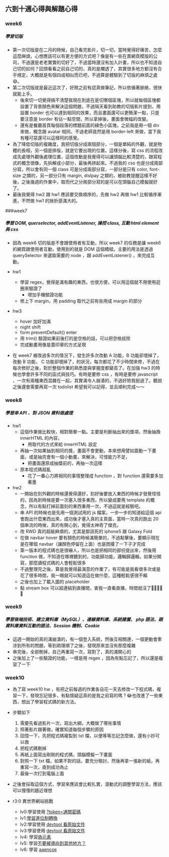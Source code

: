 ## 六到十週心得與解題心得


### week6

##### 學習切版
* 第一次切版是在二月的時候，自己看完影片，切一切，當時覺得好痛苦，怎麼這麼麻煩，心想應該可以有更方便的方式吧？像是有一些在賣網頁模版的公司，不過還是老老實實的切好了，不過當時還沒有加入計畫，所以也不知道自己切的如何？回頭看看之前自己切的，真的是爛透了，其實很多地方都沒有合乎規定，大概就是有個四成相似而已吧，不過算是體驗到了切版的麻煩之處😅。
* 第二次切版就是最近這次了，好險之前有認真做筆記，所以依循著脈絡，很快就能上手。
	* 後來切一切覺得搞不清楚我現在到底在是切哪個區塊，所以就每個區塊都設置了背景顏色來解決這個問題，不過隔天看到助教的切版影片提到，用設置 border 也可以達到相同的效果，而且畫面還可以更簡潔一點，只是要注意是 border 有佔一點空間，所以拿掉後，畫面會微幅的改變。
	* 還有是餐廳首頁每個段落的標題前面的綠色小區塊，之前我是用一個 div 來做，概念跟 avatar 相同，不過老師竟然是用 border-left 來做，當下我有種可惡還可以這樣阿的感覺。
* 為了降低切版的複雜度，我把切版分成兩個部分，一個是單純的外觀，就是物體的長相，另一個是排版，就是它要出現的位置。這樣分後，寫 css 的流程改成先處理外觀後處理位置，這個改動是我覺得可以讓頭腦比較清楚的，跟寫程式的概念很像，先拆解成小部分，最後再拼起來。不過我的 css 也是分成兩部分寫，所以會有同一個 class 可是分成兩部分寫，一部分是只有 color, font-size 之類的，另一部分只有 margin, dislpay 之類的，被助教提醒這樣不好後，之後幾週的作業中，取而代之分兩部分寫的是可以在頭腦自己模擬就好了。
* 最後我覺得 hw2 跟 hw1 應該要交換順序的，先做 hw2 再做 hw1 比較循序漸進，不然做 hw1 的挫折感滿大的。

###week7

##### 學習 DOM, querselector, addEventListener, 操控 class, 互動 html element 與 css
* 因為 week6 切的版是不會跟使用者有互動，所以 week7 的任務是讓 week6 的網頁跟使用者互動，使用到的就是 DOM 這個橋樑。主要的用法是透過 querySelector 來選取需要的 node ，跟 addEventListener() ，來完成互動。
* hw1
	* 學習 regex，覺得是滿有趣的東西，也很方便，可以用這個就不用使用迴圈來驗證了
		* 增加手機驗證功能
	*  修上下 margin，用 padding 取代之前有些用成 margin 的部分 

* hw3
	* hover 加好加滿
	* night shift 
	* form preventDefault() enter
	* 用 trim() 驗證如果前後打的是空格的話，可以把空格拔除
	* 完成動畫用像是蓋印章的方式呈現
* 在 week7 被改過多次的情況下，發生許多次改動 A 功能，B 功能卻壞掉了，改動 B 功能， C 功能卻壞掉了，的狀況，每次都花了不少時間來修，不過在每次修好之後，對於整個作業的熟悉度與掌握度都變高了。在加強 hw3 的時候也學會許多不同的函式與技巧。有時是要修 css ，有時是要修 javascript ，一次有兩種東西混雜在一起，其實滿令人崩潰的，不過好險我挺過了。聽說之後還會需要再寫一次 todolist 希望我可以記得，並且順利完成～～

### week8
##### 學習串 API 、對 JSON 資料做處理

* hw1
	* 這個作業做比較快，相對簡單一點。主要是判斷抽出來的獎項，然後抽換 innerHTML 的內容，
		* 用取代的方式來給 innerHTML 設定
	* 再抽一次如果抽到相同的獎，畫面不會更動，本來想用譬如震動一下畫面，或是抽完會有一個小動畫，來解決，可惜能力不足，
		* 把畫面還原成抽獎前的，再抽一次這樣
	* 原本程式碼超亂
		* 花了一番心力將相同的事情整理成 function ，對 function 還需要多加著墨
* hw2
	* 一開始在刻外觀的時候還覺得還好，刻好後要放入東西的時候才發覺怪怪的，因為到時候是要一次塞入很多東西，所以變成要用 template 的概念，所以有點打掉前面刻的東西重用一次，不過這就是經驗吧。
	* 串 API 的時候也是先用一個測試用的 js 檔案，一步一步的知道給這個 api 會跑出什麼東西出來，成功後才塞入真的主頁面，當時一次真的跑出 20 個串流的時候，真的有開心到，覺得太神奇了傑克。
	* 改 RWD 真的超級麻煩的，尤其是那該死的 iphone5 跟 Galaxy Fold
	* 在做 navbar hover 要有顏色的時候滿簡單的，不過點擊後，要顯示現在是在哪個 navbar（讓顏色停留在上面）也是困擾了一下子才完成
	* 第一版本的程式碼也是很嚇人，所以也是把相同的部份提出來，然後用 function 做，不知道在哪裡聽到的，功能歸功能，邏輯歸邏輯，如果分開寫，那麼讀程式碼的人會輕鬆很多
	* 不過整理完之後，算是我覺得最滿意的作業了，有可能是我看很多次或是花了很多時間，我一眼就可以知道這在做什麼，這種輕鬆感很不賴
	* 之後也加上了載入圖的 placeholder
	* 點 stream box 可以超連結到直播間，害我一直看直播，時間就沒了🤣🤣🤣🤣🤣

### week9
##### 學習後端技術、建立資料庫（MySQL）、連線資料庫、系統建置、 php 語法、跟資料庫資料互動的語法、Session 機制、Cookie
* 這週一開始的真的滿崩潰的，有一個登入系統，然後互相關連，一個更動會牽涉到所有的問題，等到疏理順了之後，發現原來並沒有那麼複雜
* 串完後，全部刪掉，自己再重寫一次，寫對了，真的滿開心的
* 之後加上了一些驗證的功能，一樣是用 regex ，因為有點忘記了，所以還是複習了一下


### week10

* 為了寫 week10 hw ，有把之前每週的作業各自花一天去修改一下程式碼，複習一下，發現忘記很多，有點懷疑這真的是我之前寫的嗎？😂也改進了一些東西，想出了學習程式碼的新方法。
* 步驟如下
	1. 需要先看過影片一次，寫出大綱，大概做了哪些事情
	2. 照著影片跟著做，確實知道每個步驟的原因
	3. 回憶一下，先把程式碼複製到 txt 檔，以便等等忘記怎麼做，還有小抄可以救
	4. 把程式碼刪掉
	5. 再紙上面寫出剛剛的程式碼，頭腦模擬一下畫面
	6. 對照一下 txt 檔，如果不對的話，要充分檢討，然後再拿一張新的紙，再重寫一次，直到成功為止
	7. 最後一次打到電腦上面
* 之後會採取這個方式，學習來應該會比較扎實，滾動式的調整學習方法，應該可以慢慢的趨近理想

* r3:0 異世界網站挑戰
	* lv0:學習使用 [?token=通關密碼](https://r30challenge.herokuapp.com/lv1.php?token=r30:start)
	* lv1:[學習進位制轉換](https://r30challenge.herokuapp.com/lv2.php?token=bad18)
	* lv2:學習使用 [devtool 看原始文件](https://r30challenge.herokuapp.com/lv3.php?token=divsurprise)
	* lv3:學習使用 [devtool 看原始文件](https://r30challenge.herokuapp.com/lv4.php?token=commentfaker)
	* lv4: 學習[偽元素](https://r30challenge.herokuapp.com/lv5.php?token=csspersona!)
	* lv5: 學習[不要被導向到其他地方？](https://r30challenge.herokuapp.com/lv6.php?token=windowhack)
	* lv6: 學習 [aaencoe](https://blog.techbridge.cc/2016/07/16/javascript-jsfuck-and-aaencode/)
	
	